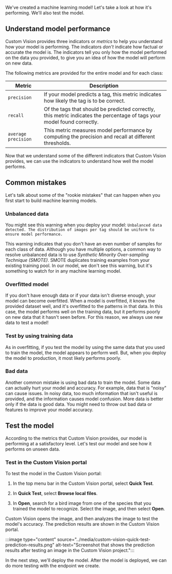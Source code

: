 We've created a machine learning model! Let's take a look at how it's performing. We'll also test the model.

## Understand model performance

Custom Vision provides three indicators or *metrics*  to help you understand how your model is performing. The indicators *don't* indicate how factual or accurate the model is. The indicators tell you only how the model performed on the data you provided, to give you an idea of how the model will perform on new data.

The following metrics are provided for the entire model and for each class:

| Metric | Description |
| ---- | ---- |
| `precision` | If your model predicts a tag, this metric indicates how likely the tag is to be correct. |
| `recall` | Of the tags that should be predicted correctly, this metric indicates the percentage of tags your model found correctly. |
| `average precision` | This metric measures model performance by computing the precision and recall at different thresholds. |

Now that we understand some of the different indicators that Custom Vision provides, we can use the indicators to understand how well the model performs. 

## Common mistakes

Let's talk about some of the "rookie mistakes" that can happen when you first start to build machine learning models.

### Unbalanced data

You might see this warning when you deploy your model: `Unbalanced data detected. The distribution of images per tag should be uniform to ensure model performance.`

This warning indicates that you don't have an even number of samples for each class of data. Although you have multiple options, a common way to resolve unbalanced data is to use *Synthetic Minority Over-sampling Technique (SMOTE)*. SMOTE duplicates training examples from your existing training pool. In our model, we don't see this warning, but it's something to watch for in any machine learning model.

### Overfitted model

If you don't have enough data or if your data isn't diverse enough, your model can become overfitted. When a model is overfitted, it knows the provided dataset well, and it's overfitted to the patterns in that data. In this case, the model performs well on the training data, but it performs poorly on new data that it hasn't seen before. For this reason, we always use new data to test a model!

### Test by using training data

As in overfitting, if you test the model by using the same data that you used to train the model, the model appears to perform well. But, when you deploy the model to production, it most likely performs poorly.

### Bad data

Another common mistake is using bad data to train the model. Some data can actually hurt your model and accuracy. For example, data that is "noisy" can cause issues. In noisy data, too much information that isn't useful is provided, and the information causes model confusion. More data is better only if the data is good data. You might need to throw out bad data or features to improve your model accuracy.

## Test the model

According to the metrics that Custom Vision provides, our model is performing at a satisfactory level. Let's test our model and see how it performs on unseen data.

### Test in the Custom Vision portal

To test the model in the Custom Vision portal:

1. In the top menu bar in the Custom Vision portal, select **Quick Test**.

1. In **Quick Test**, select **Browse local files**.

1. In  **Open**, search for a bird image from one of the species that you trained the model to recognize. Select the image, and then select **Open**.

Custom Vision opens the image, and then analyzes the image to test the model's accuracy. The prediction results are shown in the Custom Vision portal.

:::image type="content" source="../media/custom-vision-quick-test-prediction-results.png" alt-text="Screenshot that shows the prediction results after testing an image in the Custom Vision project.":::

In the next step, we'll deploy the model. After the model is deployed, we can do more testing with the endpoint we create.
